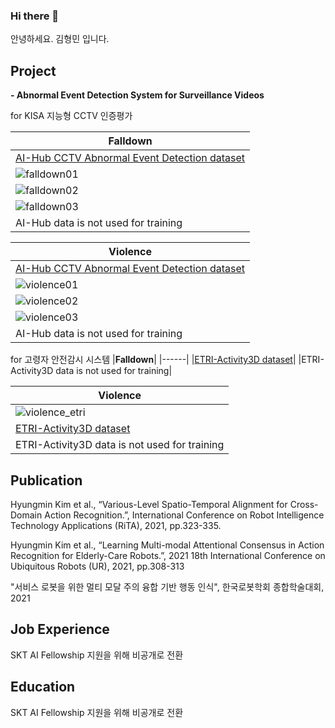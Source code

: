 ### Hi there 👋

안녕하세요. 김형민 입니다. 

Project 
-----------

**- Abnormal Event Detection System for Surveillance Videos**

for KISA 지능형 CCTV 인증평가

|**Falldown**|
|------|
|[AI-Hub CCTV Abnormal Event Detection dataset](https://aihub.or.kr/aidata/139/download)|
|![falldown01](./falldown04.gif)|
|![falldown02](./falldown01.gif)|
|![falldown03](./falldown03.gif)|
|AI-Hub data is not used for training|

|**Violence**|
|------|
|[AI-Hub CCTV Abnormal Event Detection dataset](https://aihub.or.kr/aidata/139/download)|
|![violence01](./violence03.gif)|
|![violence02](./violence01.gif)|
|![violence03](./violence02.gif)|
|AI-Hub data is not used for training|

for 고령자 안전감시 시스템
|**Falldown**|
|------|
|[ETRI-Activity3D dataset](https://ai4robot.github.io/etri-activity3d-en/)|
|ETRI-Activity3D data is not used for training|

|**Violence**|
|------|
|![violence_etri](./violence_etri.gif)|
|[ETRI-Activity3D dataset](https://ai4robot.github.io/etri-activity3d-en/)|
|ETRI-Activity3D data is not used for training|


Publication 
-----------

Hyungmin Kim et al., “Various-Level Spatio-Temporal Alignment for Cross-Domain Action Recognition.”, International Conference on Robot Intelligence Technology Applications (RiTA), 2021, pp.323-335.

Hyungmin Kim et al., “Learning Multi-modal Attentional Consensus in Action Recognition for Elderly-Care Robots.”, 2021 18th International Conference on Ubiquitous Robots (UR), 2021, pp.308-313

"서비스 로봇을 위한 멀티 모달 주의 융합 기반 행동 인식", 한국로봇학회 종합학술대회, 2021


Job Experience 
-----------
SKT AI Fellowship 지원을 위해 비공개로 전환

Education
-----------
SKT AI Fellowship 지원을 위해 비공개로 전환




